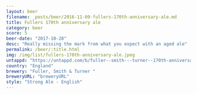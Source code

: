 ```yaml
---
layout: beer
filename: _posts/beer/2016-11-09-fullers-170th-anniversary-ale.md
title: Fullers 170th anniversary ale
category: beer
score: 5
beer-date: "2017-10-28"
desc: "Really missing the mark from what you expect with an aged ale"
permalink: /beer/:title.html
img: /img/list/fullers-170th-anniversary-ale.jpeg
untappd: "https://untappd.com/b/fuller--smith---turner--170th-anniversary-celebration-ale/1015457"
country: "England"
brewery: "Fuller, Smith & Turner "
breweryURL: "breweryURL"
style: "Strong Ale - English"
---
```

